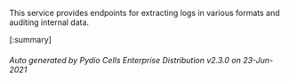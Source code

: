 






This service provides endpoints for extracting logs in various formats and auditing internal data.

[:summary]

###### Auto generated by Pydio Cells Enterprise Distribution v2.3.0 on 23-Jun-2021
